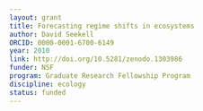 ```yaml
---
layout: grant
title: Forecasting regime shifts in ecosystems
author: David Seekell
ORCID: 0000-0001-6700-6149
year: 2010
link: http://doi.org/10.5281/zenodo.1303986
funder: NSF
program: Graduate Research Fellowship Program
discipline: ecology
status: funded
---
```

